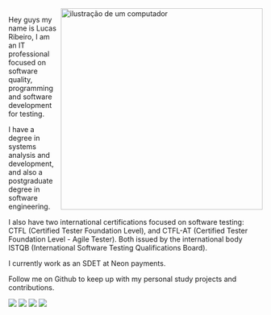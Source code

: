 <img src="https://raw.githubusercontent.com/MicaelliMedeiros/micaellimedeiros/master/image/computer-illustration.png" alt="ilustração de um computador" min-width="400px" max-width="400px" width="400px" align="right">

<p align="left"> 
Hey guys
my name is Lucas Ribeiro, I am an IT professional focused on software quality, programming and software development for testing.

I have a degree in systems analysis and development, and also a postgraduate degree in software engineering.

I also have two international certifications focused on software testing: CTFL (Certified Tester Foundation Level), and CTFL-AT (Certified Tester Foundation Level - Agile Tester). Both issued by the international body ISTQB (International Software Testing Qualifications Board).

I currently work as an SDET at Neon payments.

Follow me on Github to keep up with my personal study projects and contributions.
</p>


<p align="left">
  <a href= https://br.linkedin.com/in/lucas-m-ribeiro971216 title="Linkedin">
  <img src="https://img.shields.io/badge/LinkedIn-0077B5?style=for-the-badge&logo=linkedin&logoColor=white" /></a>

  <a href="lucasmonribeiro@gmail.com" title="Gmail">
  <img src="https://img.shields.io/badge/Gmail-D14836?style=for-the-badge&logo=gmail&logoColor=white" /></a>

  <a href="12988775469" title="WhatsApp">
  <img src="https://img.shields.io/badge/WhatsApp-25D366?style=for-the-badge&logo=whatsapp&logoColor=white" /></a>

  <a href="12988775469" title="Telegram">
  <img src="https://img.shields.io/badge/Telegram-2CA5E0?style=for-the-badge&logo=telegram&logoColor=white" /></a>
</p>
